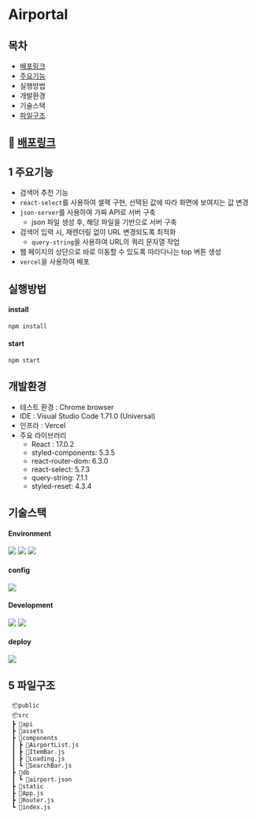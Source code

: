 # Airportal

## 목차

- [배포링크](#배포링크)
- [주요기능](#1-주요기능)
- 실행방법
- 개발환경
- 기술스택
- [파일구조](#5-파일구조)

## 🔗 [배포링크](https://airportal.vercel.app/)

## 1 주요기능

- 검색어 추천 기능
- `react-select`를 사용하여 셀렉 구현, 선택된 값에 따라 화면에 보여지는 값 변경
- `json-server`를 사용하여 가짜 API로 서버 구축
    - json 파일 생성 후, 해당 파일을 기반으로 서버 구축
- 검색어 입력 시, 재렌더링 없이 URL 변경되도록 최적화
    - `query-string`을 사용하여 URL의 쿼리 문자열 작업
- 웹 페이지의 상단으로 바로 이동할 수 있도록 따라다니는 top 버튼 생성
- `vercel`을 사용하여 배포

## 실행방법

#### install

```
npm install
```

#### start

```
npm start
```

## 개발환경

- 테스트 환경 : Chrome browser
- IDE : Visual Studio Code 1.71.0 (Universal)
- 인프라 : Vercel
- 주요 라이브러리
  - React : 17.0.2
  - styled-components: 5.3.5
  - react-router-dom: 6.3.0
  - react-select: 5.7.3
  - query-string: 7.1.1
  - styled-reset: 4.3.4

## 기술스택

#### Environment

<code><img src="https://img.shields.io/badge/Git-F05032?style=for-the-badge&logo=git&logoColor=white"></code>
<code><img src="https://img.shields.io/badge/Github-181717?style=for-the-badge&logo=github&logoColor=white"></code>
<code><img src="https://img.shields.io/badge/VScode-007ACC?style=for-the-badge&logo=vscode&logoColor=white"></code>

#### config

<code><img src="https://img.shields.io/badge/npm-CB3837?style=for-the-badge&logo=npm&logoColor=white"></code>

#### Development

<code><img src="https://img.shields.io/badge/react-61DAFB?style=for-the-badge&logo=react&logoColor=white"></code>
<code><img src="https://img.shields.io/badge/styled components-DB7093?style=for-the-badge&logo=styled-components&logoColor=white"/></code>

#### deploy

<code><img src="https://img.shields.io/badge/vercel-000000?style=for-the-badge&logo=Axios&logoColor=white"/></code>

## 5 파일구조

```
 📦public
 📦src
 ┣ 📂api
 ┣ 📂assets
 ┣ 📂components
 ┃ ┣ 📜AirportList.js
 ┃ ┣ 📜ItemBar.js
 ┃ ┣ 📜Loading.js
 ┃ ┗ 📜SearchBar.js
 ┣ 📂db
 ┃ ┗ 📜airport.json
 ┣ 📂static
 ┣ 📜App.js
 ┣ 📜Router.js
 ┗ 📜index.js
```
